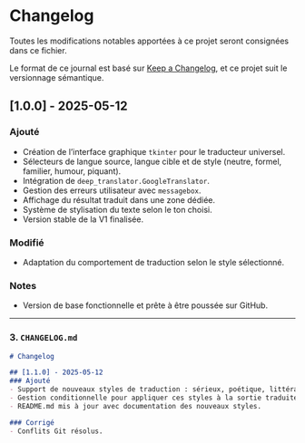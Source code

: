 # Changelog

Toutes les modifications notables apportées à ce projet seront consignées dans ce fichier.

Le format de ce journal est basé sur [Keep a Changelog](https://keepachangelog.com/fr/1.0.0/), et ce projet suit le versionnage sémantique.

## [1.0.0] - 2025-05-12

### Ajouté
- Création de l’interface graphique `tkinter` pour le traducteur universel.
- Sélecteurs de langue source, langue cible et de style (neutre, formel, familier, humour, piquant).
- Intégration de `deep_translator.GoogleTranslator`.
- Gestion des erreurs utilisateur avec `messagebox`.
- Affichage du résultat traduit dans une zone dédiée.
- Système de stylisation du texte selon le ton choisi.
- Version stable de la V1 finalisée.

### Modifié
- Adaptation du comportement de traduction selon le style sélectionné.

### Notes
- Version de base fonctionnelle et prête à être poussée sur GitHub.

---

### 3. `CHANGELOG.md`

```markdown
# Changelog

## [1.1.0] - 2025-05-12
### Ajouté
- Support de nouveaux styles de traduction : sérieux, poétique, littéral, soutenu, sarcastique, émotionnel.
- Gestion conditionnelle pour appliquer ces styles à la sortie traduite.
- README.md mis à jour avec documentation des nouveaux styles.

### Corrigé
- Conflits Git résolus.
